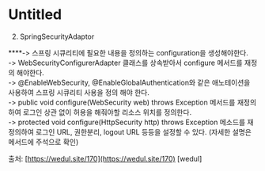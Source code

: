# Untitled

2. SpringSecurityAdaptor

  
****-&gt; 스프링 시큐리티에 필요한 내용을 정의하는 configuration을 생성해야한다.  
-&gt; WebSecurityConfigurerAdapter 클래스를 상속받아서 configure 메서드를 재정의 해야한다.  
-&gt; @EnableWebSecurity, @EnableGlobalAuthentication와 같은 애노테이션을 사용하여 스프링 시큐리티 사용을 정의 해야 한다.  
-&gt; public void configure\(WebSecurity web\) throws Exception 메서드를 재정의하여 로그인 상관 없이 허용을 해줘야할 리소스 위치를 정의한다.  
-&gt; protected void configure\(HttpSecurity http\) throws Exception  메소드를 재정의하여 로그인 URL, 권한분리, logout URL 등등을 설정할 수 있다. \(자세한 설명은 메서드에 주석으로 확인\)  
  
출처: [https://wedul.site/170](https://wedul.site/170) \[wedul\]

